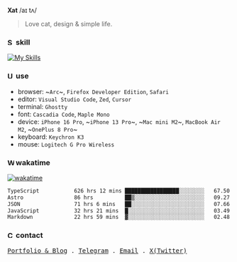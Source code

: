 **Xat** /aɪ tʌ/

> Love cat, design & simple life.

### <img src="https://github.com/withxat/withxat/blob/main/MCSVG/code_line.svg?raw=true" alt="Skills" height="15px" width="15px" /> skill

[![My Skills](https://skillicons.dev/icons?i=figma,rust,ts,react,nextjs,vue,vite,nuxtjs,astro,tailwind&perline=10)](https://skillicons.dev)

### <img src="https://github.com/withxat/withxat/blob/main/MCSVG/device_line.svg?raw=true" alt="Use" height="15px" width="15px" /> use

- browser: ~`Arc`~, `Firefox Developer Edition`, `Safari`
- editor: `Visual Studio Code`, `Zed`, `Cursor`
- terminal: `Ghostty`
- font: `Cascadia Code`, `Maple Mono`
- device: `iPhone 16 Pro`, ~`iPhone 13 Pro`~, ~`Mac mini M2`~, `MacBook Air M2`, ~`OnePlus 8 Pro`~
- keyboard: `Keychron K3`
- mouse: `Logitech G Pro Wireless`

### <img src="https://github.com/withxat/withxat/blob/main/MCSVG/chart_bar_line.svg?raw=true" alt="WakaTime" height="15px" width="15px" /> wakatime 

[![wakatime](https://wakatime.com/badge/user/9663a00b-d845-4c8a-b13c-38d20391dbac.svg)](https://wakatime.com/@9663a00b-d845-4c8a-b13c-38d20391dbac)

<!--START_SECTION:waka-->

```txt
TypeScript           626 hrs 12 mins █████████████████░░░░░░░░   67.50 %
Astro                86 hrs          ██▒░░░░░░░░░░░░░░░░░░░░░░   09.27 %
JSON                 71 hrs 6 mins   ██░░░░░░░░░░░░░░░░░░░░░░░   07.66 %
JavaScript           32 hrs 21 mins  █░░░░░░░░░░░░░░░░░░░░░░░░   03.49 %
Markdown             22 hrs 59 mins  ▓░░░░░░░░░░░░░░░░░░░░░░░░   02.48 %
```

<!--END_SECTION:waka-->

### <img src="https://github.com/withxat/withxat/blob/main/MCSVG/chat_2_line.svg?raw=true" alt="Contact" height="15px" width="15px" /> contact

<samp>
  <a href="https://xat.sh">Portfolio & Blog</a> .
  <a href="https://t.me/withxat">Telegram</a> .
  <a href="mailto:i@xat.sh">Email</a> .
  <a href="https://x.com/withxat">X(Twitter)</a>
</samp>
